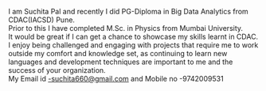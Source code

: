 I am Suchita Pal and recently I did PG-Diploma in Big Data Analytics from CDAC(IACSD) Pune.   
Prior to this I have completed M.Sc. in Physics from Mumbai University.   
It would be great if I can get a chance to showcase my skills learnt in CDAC.   
I enjoy being challenged and engaging with projects that require me to work outside my comfort and knowledge set, 
as continuing to learn new languages and development techniques are important to me and the success of your organization.   
My Email id -suchita660@gmail.com and Mobile no -9742009531
